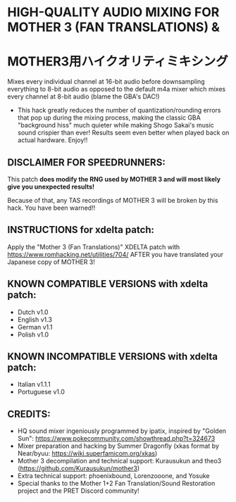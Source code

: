 # HIGH-QUALITY AUDIO MIXING FOR MOTHER 3 (FAN TRANSLATIONS) &
# MOTHER3用ハイクオリティミキシング
Mixes every individual channel at 16-bit audio before downsampling everything to 8-bit audio as opposed to the default m4a mixer which mixes every channel at 8-bit audio (blame the GBA's DAC!)
- This hack greatly reduces the number of quantization/rounding errors that pop up during the mixing process, making the classic GBA "background hiss" much quieter while making Shogo Sakai's music sound crispier than ever! Results seem even better when played back on actual hardware. Enjoy!!

## DISCLAIMER FOR SPEEDRUNNERS:
This patch **does modify the RNG used by MOTHER 3 and will most likely give you unexpected results!**

Because of that, any TAS recordings of MOTHER 3 will be broken by this hack. You have been warned!!

## INSTRUCTIONS for xdelta patch:
Apply the "Mother 3 (Fan Translations)" XDELTA patch with https://www.romhacking.net/utilities/704/ AFTER you have translated your Japanese copy of MOTHER 3!

## KNOWN COMPATIBLE VERSIONS with xdelta patch:
- Dutch v1.0
- English v1.3
- German v1.1
- Polish v1.0

## KNOWN INCOMPATIBLE VERSIONS with xdelta patch:
- Italian v1.1.1
- Portuguese v1.0

## CREDITS:
- HQ sound mixer ingeniously programmed by ipatix, inspired by "Golden Sun": https://www.pokecommunity.com/showthread.php?t=324673
- Mixer preparation and hacking by Summer Dragonfly (xkas format by Near/byuu: https://wiki.superfamicom.org/xkas)
- Mother 3 decompilation and technical support: Kurausukun and theo3 (https://github.com/Kurausukun/mother3)
- Extra technical support: phoenixbound, Lorenzooone, and Yosuke
- Special thanks to the Mother 1+2 Fan Translation/Sound Restoration project and the PRET Discord community!
